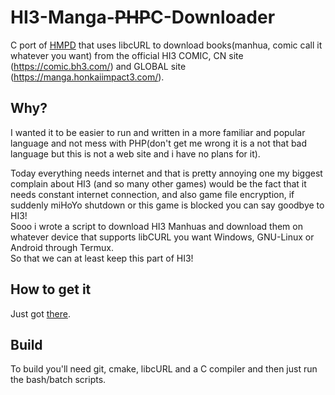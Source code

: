 # HI3-Manga-~~PHP~~C-Downloader
C port of [HMPD](https://github.com/JeFaitDesSpaghettis/HMPD) that uses libcURL to download books(manhua, comic call it whatever you want) from the official HI3 COMIC, CN site (https://comic.bh3.com/) and GLOBAL site (https://manga.honkaiimpact3.com/).

## Why?
I wanted it to be easier to run and written in a more familiar and popular language and not mess with PHP(don't get me wrong it is a not that bad language but this is not a web site and i have no plans for it).

Today everything needs internet and that is pretty annoying one my biggest complain about HI3 (and so many other games) would be the fact that it needs constant internet connection, and also game file encryption, if suddenly miHoYo shutdown or this game is blocked you can say goodbye to HI3!\
Sooo i wrote a script to download HI3 Manhuas and download them on whatever device that supports libCURL you want Windows, GNU-Linux or Android through Termux.\
So that we can at least keep this part of HI3!

## How to get it
Just got [there](https://github.com/JeFaitDesSpaghettis/HMCD/releases).

## Build
To build you'll need git, cmake, libcURL and a C compiler and then just run the bash/batch scripts.